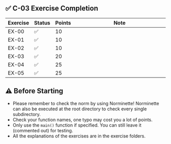  ## ✅ C-03 Exercise Completion

| Exercise | Status | Points | Note                         |
|----------|--------|--------|------------------------------|
| EX-00    | ✅      | 10     | <img width="441" height="1"> |
| EX-01    | ✅      | 10     |                              |
| EX-02    | ✅      | 10     |                              |
| EX-03    | ✅      | 20     |                              |
| EX-04    | ✅      | 25     |                              |
| EX-05    | ✅      | 25     |                              |

## ⚠️ Before Starting
- Please remember to check the norm by using Norminette! Norminette can also be
executed at the root directory to check every single subdirectory.
- Check your function names, one typo may cost you a lot of points.
- Only use the `main()` function if specified. You can still leave it (commented out)
for testing.
- All the explanations of the exercises are in the exercise folders.